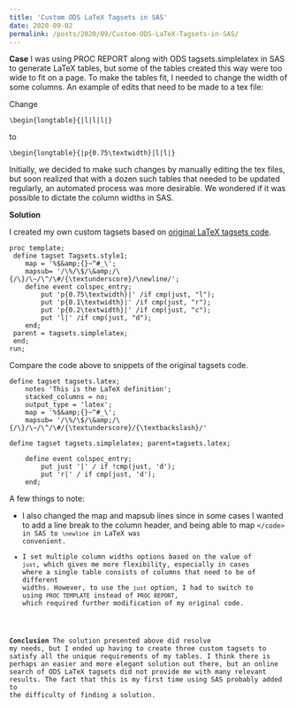 ```yaml
---
title: 'Custom ODS LaTeX Tagsets in SAS'
date: 2020-09-02
permalink: /posts/2020/09/Custom-ODS-LaTeX-Tagsets-in-SAS/
---
```


**Case**
I was using PROC REPORT along with ODS tagsets.simplelatex in SAS to generate LaTeX tables, but some of the tables created this way were too wide to fit on a page. To make the tables fit, I needed to change the width of some columns. An example of edits that need to be made to a tex file:

Change

```
\begin{longtable}{|l|l|l|}
```

to

```
\begin{longtable}{|p{0.75\textwidth}|l|l|}
```

Initially, we decided to make such changes by manually editing the tex files, but soon realized that with a dozen such tables that needed to be updated regularly, an automated process was more desirable. We wondered if it was possible to dictate the column widths in SAS.

**Solution**

I created my own custom tagsets based on [original LaTeX tagsets code](https://support.sas.com/rnd/base/ods/odsmarkup/latex.html).

```
proc template;
 define tagset Tagsets.style1;
    map = '%$&amp;{}~^#_\';
    mapsub= '/\%/\$/\&amp;/\{/\}/\~/\^/\#/{\textunderscore}/\newline/';
 	define event colspec_entry;
 		put 'p{0.75\textwidth}|' /if cmp(just, "l");
 		put 'p{0.1\textwidth}|' /if cmp(just, "r");
 		put 'p{0.2\textwidth}|' /if cmp(just, "c");
		put 'l|' /if cmp(just, "d");
 	end;
 parent = tagsets.simplelatex;
 end;
run;
```
Compare the code above to snippets of the original tagsets code.

```
define tagset tagsets.latex;
    notes 'This is the LaTeX definition';
    stacked_columns = no;
    output_type = 'latex';
    map = '%$&amp;{}~^#_\';
    mapsub= '/\%/\$/\&amp;/\{/\}/\~/\^/\#/{\textunderscore}/{\textbackslash}/'
```

```
define tagset tagsets.simplelatex; parent=tagsets.latex;

    define event colspec_entry;
        put just '|' / if !cmp(just, 'd');
        put 'r|' / if cmp(just, 'd');
    end;
```

A few things to note:
* I also changed the map and mapsub lines since in some cases I wanted to add a line break to the column header, and being able to map <code>\</code>  in SAS to <code>\newline</code> in LaTeX was convenient. 
* I set multiple column widths options based on the value of <code>just</code>, which gives me more flexibility, especially in cases where a single table consists of columns that need to be of different widths. However, to use the <code>just</code> option, I had to switch to using <code>PROC TEMPLATE</code> instead of <code>PROC REPORT</code>, which required further modification of my original code.


**Conclusion**
The solution presented above did resolve my needs, but I ended up having to create three custom tagsets to satisfy all the unique requirements of my tables. I think there is perhaps an easier and more elegant solution out there, but an online search of ODS LaTeX tagsets did not provide me with many relevant results. The fact that this is my first time using SAS probably added to the difficulty of finding a solution.
